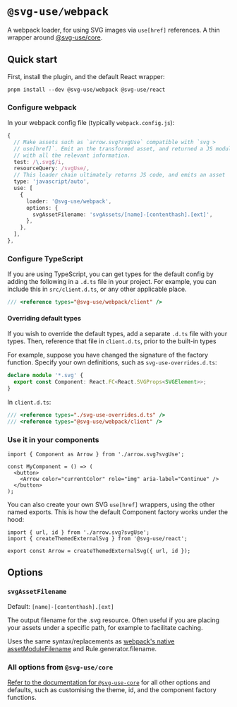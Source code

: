 # `@svg-use/webpack`

A webpack loader, for using SVG images via `use[href]` references. A thin
wrapper around [@svg-use/core](../core/README.md).

## Quick start

First, install the plugin, and the default React wrapper:

```shell
pnpm install --dev @svg-use/webpack @svg-use/react
```

### Configure webpack

In your webpack config file (typically `webpack.config.js`):

```ts
{
  // Make assets such as `arrow.svg?svgUse` compatible with `svg >
  // use[href]`. Emit an the transformed asset, and returned a JS module
  // with all the relevant information.
  test: /\.svg$/i,
  resourceQuery: /svgUse/,
  // This loader chain ultimately returns JS code, and emits an asset
  type: 'javascript/auto',
  use: [
    {
      loader: '@svg-use/webpack',
      options: {
        svgAssetFilename: 'svgAssets/[name]-[contenthash].[ext]',
      },
    },
  ],
},
```

### Configure TypeScript

If you are using TypeScript, you can get types for the default config by adding
the following in a `.d.ts` file in your project. For example, you can include
this in `src/client.d.ts`, or any other applicable place.

```ts
/// <reference types="@svg-use/webpack/client" />
```

#### Overriding default types

If you wish to override the default types, add a separate `.d.ts` file with your
types. Then, reference that file in `client.d.ts`, prior to the built-in types

For example, suppose you have changed the signature of the factory function.
Specify your own definitions, such as `svg-use-overrides.d.ts`:

```ts
declare module '*.svg' {
  export const Component: React.FC<React.SVGProps<SVGElement>>;
}
```

In `client.d.ts`:

```ts
/// <reference types="./svg-use-overrides.d.ts" />
/// <reference types="@svg-use/webpack/client" />
```

### Use it in your components

```tsx
import { Component as Arrow } from './arrow.svg?svgUse';

const MyComponent = () => (
  <button>
    <Arrow color="currentColor" role="img" aria-label="Continue" />
  </button>
);
```

You can also create your own SVG `use[href]` wrappers, using the other named
exports. This is how the default Component factory works under the hood:

```tsx
import { url, id } from './arrow.svg?svgUse';
import { createThemedExternalSvg } from '@svg-use/react';

export const Arrow = createThemedExternalSvg({ url, id });
```

## Options

### `svgAssetFilename`

Default: `[name]-[contenthash].[ext]`

The output filename for the .svg resource. Often useful if you are placing your
assets under a specific path, for example to facilitate caching.

Uses the same syntax/replacements as
[webpack's native assetModuleFilename](https://webpack.js.org/configuration/output/#outputassetmodulefilename)
and Rule.generator.filename.

### All options from `@svg-use/core`

[Refer to the documentation for `@svg-use-core`](../core/README.md#options) for
all other options and defaults, such as customising the theme, id, and the
component factory functions.
